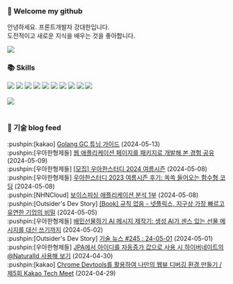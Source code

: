 ### 👋 Welcome my github

안녕하세요. 프론트개발자 강대한입니다.
<br>
도전적이고 새로운 지식을 배우는 것을 좋아합니다.

<!--
![header](https://capsule-render.vercel.app/api?type=Waving&color=auto&height=300&section=header&text=Welcome&fontAlignY=40&desc=KangDaeHan%20github%20&descSize=20&descAlignY=55&animation=fadeIn&fontSize=90)

**KangDaeHan/KangDaeHan** is a ✨ _special_ ✨ repository because its `README.md` (this file) appears on your GitHub profile.

Here are some ideas to get you started:

- 🔭 I’m currently working on ...
- 🌱 I’m currently learning ...
- 👯 I’m looking to collaborate on ...
- 🤔 I’m looking for help with ...
- 💬 Ask me about ...
- 📫 How to reach me: ...
- 😄 Pronouns: ...
- ⚡ Fun fact: ...
-->

<a href="https://twinfamily.github.io" target="_blank"><img src="https://img.shields.io/badge/Blog-121D33?style=flat-square&logo=blogger&logoColor=ffffff"/></a>

### :books: Skills
<a href="#" target="_blank"><img src="https://img.shields.io/badge/React-61DAFB?style=flat-square&logo=react&logoColor=ffffff"/></a>
<a href="#" target="_blank"><img src="https://img.shields.io/badge/Html5-E34F26?style=flat-square&logo=html5&logoColor=ffffff"/></a>
<a href="#" target="_blank"><img src="https://img.shields.io/badge/Javascript-F7DF1E?style=flat-square&logo=javascript&logoColor=ffffff"/></a>
<a href="#" target="_blank"><img src="https://img.shields.io/badge/Cssmodules-000000?style=flat-square&logo=cssmodules&logoColor=ffffff"/></a>
<a href="#" target="_blank"><img src="https://img.shields.io/badge/Node.js-339933?style=flat-square&logo=nodedotjs&logoColor=ffffff"/></a>
<a href="#" target="_blank"><img src="https://img.shields.io/badge/Typescript-3178C6?style=flat-square&logo=typescript&logoColor=ffffff"/></a>
<a href="#" target="_blank"><img src="https://img.shields.io/badge/Git-F05032?style=flat-square&logo=git&logoColor=ffffff"/></a>
<a href="#" target="_blank"><img src="https://img.shields.io/badge/Gitlab-FC6D26?style=flat-square&logo=gitlab&logoColor=ffffff"/></a>
<a href="#" target="_blank"><img src="https://img.shields.io/badge/Webpack-8DD6F9?style=flat-square&logo=webpack&logoColor=ffffff"/></a>
<a href="#" target="_blank"><img src="https://img.shields.io/badge/Vite-646CFF?style=flat-square&logo=vite&logoColor=ffffff"/></a>
<br><br>
<img src="https://github-readme-stats.vercel.app/api/top-langs/?username=KangDaeHan&layout=compact">
<br><br>
### :round_pushpin: 기술 blog feed
<!-- BLOG-POST-LIST:START --><div>:pushpin:[kakao] <a target="_blank" href="https://tech.kakao.com/2024/05/13/golang-gc-tuning-guide/">Golang GC 튜닝 가이드</a> (2024-05-13)</div><div>:pushpin:[우아한형제들] <a target="_blank" href="https://techblog.woowahan.com/16910/">웹 애플리케이션 페이지를 패키지로 개발해 본 경험 공유</a> (2024-05-09)</div><div>:pushpin:[우아한형제들] <a target="_blank" href="https://techblog.woowahan.com/17328/">[모집] 우아한스터디 2024 여름시즌</a> (2024-05-08)</div><div>:pushpin:[우아한형제들] <a target="_blank" href="https://techblog.woowahan.com/15660/">우아한스터디 2023 여름시즌 후기: 쏙쏙 들어오는 함수형 코딩</a> (2024-05-08)</div><div>:pushpin:[NHNCloud] <a target="_blank" href="https://meetup.nhncloud.com/posts/381">보이스피싱 애플리케이션 분석 1부</a> (2024-05-08)</div><div>:pushpin:[Outsider's Dev Story] <a target="_blank" href="https://blog.outsider.ne.kr/1720">[Book] 규칙 없음 - 넷플릭스, 지구상 가장 빠르고 유연한 기업의 비밀</a> (2024-05-05)</div><div>:pushpin:[우아한형제들] <a target="_blank" href="https://techblog.woowahan.com/17241/">배민선물하기 AI 메시지 제작기: 생성 AI가 센스 있는 선물 메시지를 대신 쓰기까지</a> (2024-05-02)</div><div>:pushpin:[Outsider's Dev Story] <a target="_blank" href="https://blog.outsider.ne.kr/1719">기술 뉴스 #245 : 24-05-01</a> (2024-05-01)</div><div>:pushpin:[우아한형제들] <a target="_blank" href="https://techblog.woowahan.com/17221/">JPA에서 아이디를 자동증가 값으로 사용 시 하이버네이트의 @NaturalId 사용해 보기</a> (2024-04-30)</div><div>:pushpin:[kakao] <a target="_blank" href="https://tech.kakao.com/2024/04/29/techmeet-webview-debugging/">Chrome Devtools를 활용하여 나만의 웹뷰 디버깅 환경 만들기 / 제5회 Kakao Tech Meet</a> (2024-04-29)</div><!-- BLOG-POST-LIST:END -->

<!-- ![Anurag's GitHub stats](https://github-readme-stats.vercel.app/api?username=KangDaeHan&show_icons=true&theme=radical) -->
<!--
### 📫 Blog
<table><tbody><tr>
<td>
    <a href="https://yeonyeon.tistory.com/312">
        <div>[인프콘 후기] 2023 INFCON </div>
    </a>
    <div>1. 인프콘에 참가하다 🙂 어떻게 참가할 수 있었는가 때는 2023년 7월 18일 12시 48분. 인프콘 추첨 결과 공개까지 12... </div>
    <div>23.08.16</div>
</td>
<td>
    <a href="https://yeonyeon.tistory.com/311">
        <img width="100%" src="/img/8066187260670780795.png"/><br/>
        <div>[Git] 머지 커밋 revert 하기 </div>
    </a>
    <div>🤔 git revert란? git revert란 일부 기존의 커밋들을 되돌리는 작업이다. git reset과는 다른 것이, git reset은 기... </div>
    <div>23.08.13</div>
</td>
<td>
    <a href="https://yeonyeon.tistory.com/310">
        <img width="100%" src="/img/9188834980247484156.png"/><br/>
        <div>[Spring Batch] 개념부터 코드까지 </div>
    </a>
    <div>목차 1. Spring Batch란? 2. Spring Batch 구조 3. 기본적인 세팅 4. Job, Step 5. ItemReader, ItemProcessor,  ItemW... </div>
    <div>23.07.21</div>
</td>
</tr>
</tbody></table>
-->

